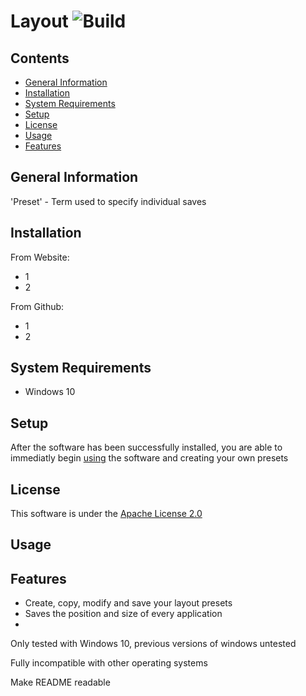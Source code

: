 # Layout <img src="https://travis-ci.com/pr4k/howto.svg?branch=master" alt="Build">

## Contents

* [General Information](#general-information)
* [Installation](#installation)
* [System Requirements](#system-requirements)
* [Setup](#setup)
* [License](#license)
* [Usage](#usage)
* [Features](#features)

## General Information

'Preset' - Term used to specify individual saves

## Installation

From Website:
* 1
* 2

From Github:
* 1
* 2

## System Requirements

* Windows 10

## Setup

After the software has been successfully installed, you are able to immediatly begin [using](#usage) the software and creating your own presets

## License

This software is under the [Apache License 2.0](https://github.com/aalexking/Layout/blob/main/LICENSE)

## Usage

## Features

* Create, copy, modify and save your layout presets
* Saves the position and size of every application
* 



Only tested with Windows 10, previous versions of windows untested

Fully incompatible with other operating systems



Make README readable

